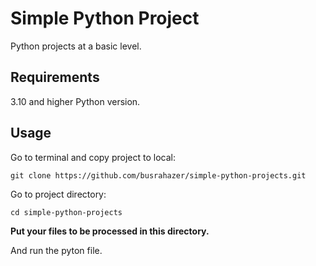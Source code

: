 # Simple Python Project

Python projects at a basic level.

## Requirements

3.10 and higher Python version.

## Usage

Go to terminal and copy project to local:

    git clone https://github.com/busrahazer/simple-python-projects.git

Go to project directory:

    cd simple-python-projects

**Put your files to be processed in this directory.**

And run the pyton file.
